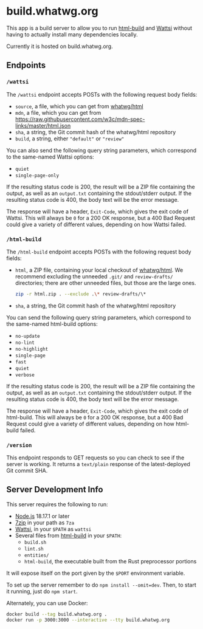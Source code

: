 # build.whatwg.org

This app is a build server to allow you to run [html-build](https://github.com/whatwg/html-build) and [Wattsi](https://github.com/whatwg/wattsi) without having to actually install many dependencies locally.

Currently it is hosted on build.whatwg.org.

## Endpoints

### `/wattsi`

The `/wattsi` endpoint accepts POSTs with the following request body fields:

- `source`, a file, which you can get from [whatwg/html](https://github.com/whatwg/html)
- `mdn`, a file, which you can get from <https://raw.githubusercontent.com/w3c/mdn-spec-links/master/html.json>
- `sha`, a string, the Git commit hash of the whatwg/html repository
- `build`, a string, either `"default"` or `"review"`

You can also send the following query string parameters, which correspond to the same-named Wattsi options:

- `quiet`
- `single-page-only`

If the resulting status code is 200, the result will be a ZIP file containing the output, as well as an `output.txt` containing the stdout/stderr output. If the resulting status code is 400, the body text will be the error message.

The response will have a header, `Exit-Code`, which gives the exit code of Wattsi. This will always be `0` for a 200 OK response, but a 400 Bad Request could give a variety of different values, depending on how Wattsi failed.

### `/html-build`

The `/html-build` endpoint accepts POSTs with the following request body fields:

- `html`, a ZIP file, containing your local checkout of [whatwg/html](https://github.com/whatwg/html). We recommend excluding the unneeded `.git/` and `review-drafts/` directories; there are other unneeded files, but those are the large ones.

   ```sh
   zip -r html.zip . --exclude .\* review-drafts/\*
   ```

- `sha`, a string, the Git commit hash of the whatwg/html repository

You can send the following query string parameters, which correspond to the same-named html-build options:

- `no-update`
- `no-lint`
- `no-highlight`
- `single-page`
- `fast`
- `quiet`
- `verbose`

If the resulting status code is 200, the result will be a ZIP file containing the output, as well as an `output.txt` containing the stdout/stderr output. If the resulting status code is 400, the body text will be the error message.

The response will have a header, `Exit-Code`, which gives the exit code of html-build. This will always be `0` for a 200 OK response, but a 400 Bad Request could give a variety of different values, depending on how html-build failed.

### `/version`

This endpoint responds to GET requests so you can check to see if the server is working. It returns a `text/plain` response of the latest-deployed Git commit SHA.

## Server Development Info

This server requires the following to run:

- [Node.js](https://nodejs.org/) 18.17.1 or later
- [7zip](http://www.7-zip.org/) in your path as `7za`
- [Wattsi](https://github.com/whatwg/wattsi), in your `$PATH` as `wattsi`
- Several files from [html-build](https://github.com/whatwg/html-build) in your `$PATH`:
  - `build.sh`
  - `lint.sh`
  - `entities/`
  - `html-build`, the executable built from the Rust preprocessor portions

It will expose itself on the port given by the `$PORT` environment variable.

To set up the server remember to do `npm install --omit=dev`. Then, to start it running, just do `npm start`.

Alternately, you can use Docker:

```bash
docker build --tag build.whatwg.org .
docker run -p 3000:3000 --interactive --tty build.whatwg.org
```
